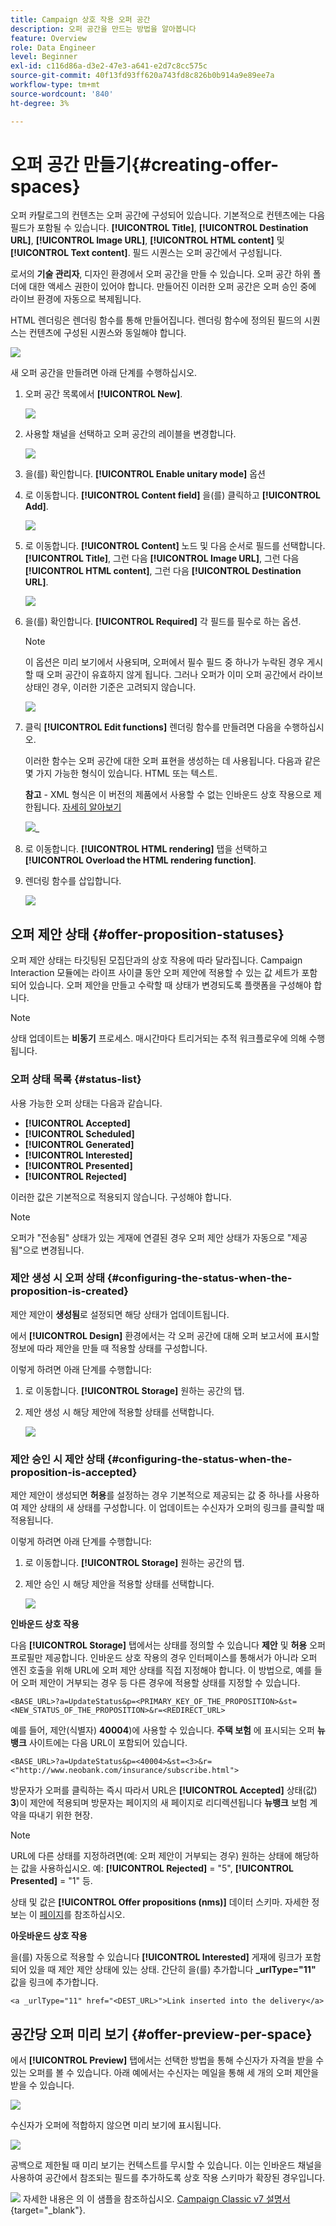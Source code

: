 ```yaml
---
title: Campaign 상호 작용 오퍼 공간
description: 오퍼 공간을 만드는 방법을 알아봅니다
feature: Overview
role: Data Engineer
level: Beginner
exl-id: c116d86a-d3e2-47e3-a641-e2d7c8cc575c
source-git-commit: 40f13fd93ff620a743fd8c826b0b914a9e89ee7a
workflow-type: tm+mt
source-wordcount: '840'
ht-degree: 3%

---
```


# 오퍼 공간 만들기{#creating-offer-spaces}

오퍼 카탈로그의 컨텐츠는 오퍼 공간에 구성되어 있습니다. 기본적으로 컨텐츠에는 다음 필드가 포함될 수 있습니다. **[!UICONTROL Title]**, **[!UICONTROL Destination URL]**, **[!UICONTROL Image URL]**, **[!UICONTROL HTML content]** 및 **[!UICONTROL Text content]**. 필드 시퀀스는 오퍼 공간에서 구성됩니다.

로서의 **기술 관리자**, 디자인 환경에서 오퍼 공간을 만들 수 있습니다. 오퍼 공간 하위 폴더에 대한 액세스 권한이 있어야 합니다. 만들어진 이러한 오퍼 공간은 오퍼 승인 중에 라이브 환경에 자동으로 복제됩니다.

HTML 렌더링은 렌더링 함수를 통해 만들어집니다. 렌더링 함수에 정의된 필드의 시퀀스는 컨텐츠에 구성된 시퀀스와 동일해야 합니다.

![](assets/offer_space_create_009.png)

새 오퍼 공간을 만들려면 아래 단계를 수행하십시오.

1. 오퍼 공간 목록에서 **[!UICONTROL New]**.

   ![](assets/offer_space_create_001.png)

1. 사용할 채널을 선택하고 오퍼 공간의 레이블을 변경합니다.

   ![](assets/offer_space_create_002.png)

1. 을(를) 확인합니다. **[!UICONTROL Enable unitary mode]** 옵션

1. 로 이동합니다. **[!UICONTROL Content field]** 을(를) 클릭하고 **[!UICONTROL Add]**.

   ![](assets/offer_space_create_003.png)

1. 로 이동합니다. **[!UICONTROL Content]** 노드 및 다음 순서로 필드를 선택합니다. **[!UICONTROL Title]**, 그런 다음 **[!UICONTROL Image URL]**, 그런 다음 **[!UICONTROL HTML content]**, 그런 다음 **[!UICONTROL Destination URL]**.

   ![](assets/offer_space_create_004.png)

1. 을(를) 확인합니다. **[!UICONTROL Required]** 각 필드를 필수로 하는 옵션.

   >[!NOTE]
   >
   >이 옵션은 미리 보기에서 사용되며, 오퍼에서 필수 필드 중 하나가 누락된 경우 게시할 때 오퍼 공간이 유효하지 않게 됩니다. 그러나 오퍼가 이미 오퍼 공간에서 라이브 상태인 경우, 이러한 기준은 고려되지 않습니다.

   ![](assets/offer_space_create_005.png)

1. 클릭 **[!UICONTROL Edit functions]** 렌더링 함수를 만들려면 다음을 수행하십시오.

   이러한 함수는 오퍼 공간에 대한 오퍼 표현을 생성하는 데 사용됩니다. 다음과 같은 몇 가지 가능한 형식이 있습니다. HTML 또는 텍스트.

   **참고** - XML 형식은 이 버전의 제품에서 사용할 수 없는 인바운드 상호 작용으로 제한됩니다. [자세히 알아보기](../start/v7-to-v8.md#gs-unavailable-features)

   ![](assets/offer_space_create_006.png)_

1. 로 이동합니다. **[!UICONTROL HTML rendering]** 탭을 선택하고 **[!UICONTROL Overload the HTML rendering function]**.
1. 렌더링 함수를 삽입합니다.

   ![](assets/offer_space_create_007.png)

## 오퍼 제안 상태 {#offer-proposition-statuses}

오퍼 제안 상태는 타깃팅된 모집단과의 상호 작용에 따라 달라집니다. Campaign Interaction 모듈에는 라이프 사이클 동안 오퍼 제안에 적용할 수 있는 값 세트가 포함되어 있습니다. 오퍼 제안을 만들고 수락할 때 상태가 변경되도록 플랫폼을 구성해야 합니다.

>[!NOTE]
>
>상태 업데이트는 **비동기** 프로세스. 매시간마다 트리거되는 추적 워크플로우에 의해 수행됩니다.

### 오퍼 상태 목록 {#status-list}

사용 가능한 오퍼 상태는 다음과 같습니다.

* **[!UICONTROL Accepted]**
* **[!UICONTROL Scheduled]**
* **[!UICONTROL Generated]**
* **[!UICONTROL Interested]**
* **[!UICONTROL Presented]**
* **[!UICONTROL Rejected]**

이러한 값은 기본적으로 적용되지 않습니다. 구성해야 합니다.

>[!NOTE]
>
>오퍼가 &quot;전송됨&quot; 상태가 있는 게재에 연결된 경우 오퍼 제안 상태가 자동으로 &quot;제공됨&quot;으로 변경됩니다.

### 제안 생성 시 오퍼 상태 {#configuring-the-status-when-the-proposition-is-created}

제안 제안이 **생성됨**&#x200B;로 설정되면 해당 상태가 업데이트됩니다.

에서 **[!UICONTROL Design]** 환경에서는 각 오퍼 공간에 대해 오퍼 보고서에 표시할 정보에 따라 제안을 만들 때 적용할 상태를 구성합니다.

이렇게 하려면 아래 단계를 수행합니다:

1. 로 이동합니다. **[!UICONTROL Storage]** 원하는 공간의 탭.
1. 제안 생성 시 해당 제안에 적용할 상태를 선택합니다.

   ![](assets/offer_update_status_001.png)

### 제안 승인 시 제안 상태 {#configuring-the-status-when-the-proposition-is-accepted}

제안 제안이 생성되면 **허용**&#x200B;를 설정하는 경우 기본적으로 제공되는 값 중 하나를 사용하여 제안 상태의 새 상태를 구성합니다. 이 업데이트는 수신자가 오퍼의 링크를 클릭할 때 적용됩니다.

이렇게 하려면 아래 단계를 수행합니다:

1. 로 이동합니다. **[!UICONTROL Storage]** 원하는 공간의 탭.
1. 제안 승인 시 해당 제안을 적용할 상태를 선택합니다.

   ![](assets/offer_update_status_002.png)


**인바운드 상호 작용**

다음 **[!UICONTROL Storage]** 탭에서는 상태를 정의할 수 있습니다 **제안** 및 **허용** 오퍼 프로필만 제공합니다. 인바운드 상호 작용의 경우 인터페이스를 통해서가 아니라 오퍼 엔진 호출을 위해 URL에 오퍼 제안 상태를 직접 지정해야 합니다. 이 방법으로, 예를 들어 오퍼 제안이 거부되는 경우 등 다른 경우에 적용할 상태를 지정할 수 있습니다.

```
<BASE_URL>?a=UpdateStatus&p=<PRIMARY_KEY_OF_THE_PROPOSITION>&st=<NEW_STATUS_OF_THE_PROPOSITION>&r=<REDIRECT_URL>
```

예를 들어, 제안(식별자) **40004**)에 사용할 수 있습니다. **주택 보험** 에 표시되는 오퍼 **뉴뱅크** 사이트에는 다음 URL이 포함되어 있습니다.

```
<BASE_URL>?a=UpdateStatus&p=<40004>&st=<3>&r=<"http://www.neobank.com/insurance/subscribe.html">
```

방문자가 오퍼를 클릭하는 즉시 따라서 URL은 **[!UICONTROL Accepted]** 상태(값) **3**)이 제안에 적용되며 방문자는 페이지의 새 페이지로 리디렉션됩니다 **뉴뱅크** 보험 계약을 따내기 위한 현장.

>[!NOTE]
>
>URL에 다른 상태를 지정하려면(예: 오퍼 제안이 거부되는 경우) 원하는 상태에 해당하는 값을 사용하십시오. 예: **[!UICONTROL Rejected]** = &quot;5&quot;, **[!UICONTROL Presented]** = &quot;1&quot; 등.
>
>상태 및 값은 **[!UICONTROL Offer propositions (nms)]** 데이터 스키마. 자세한 정보는 이 [페이지](../dev/create-schema.md)를 참조하십시오.

**아웃바운드 상호 작용**

을(를) 자동으로 적용할 수 있습니다 **[!UICONTROL Interested]** 게재에 링크가 포함되어 있을 때 제안 제안 상태에 있는 상태. 간단히 을(를) 추가합니다 **_urlType=&quot;11&quot;** 값을 링크에 추가합니다.

```
<a _urlType="11" href="<DEST_URL>">Link inserted into the delivery</a>
```

## 공간당 오퍼 미리 보기 {#offer-preview-per-space}

에서 **[!UICONTROL Preview]** 탭에서는 선택한 방법을 통해 수신자가 자격을 받을 수 있는 오퍼를 볼 수 있습니다. 아래 예에서는 수신자는 메일을 통해 세 개의 오퍼 제안을 받을 수 있습니다.

![](assets/offer_space_overview_002.png)

수신자가 오퍼에 적합하지 않으면 미리 보기에 표시됩니다.

![](assets/offer_space_overview_001.png)


공백으로 제한될 때 미리 보기는 컨텍스트를 무시할 수 있습니다. 이는 인바운드 채널을 사용하여 공간에서 참조되는 필드를 추가하도록 상호 작용 스키마가 확장된 경우입니다.

![](../assets/do-not-localize/book.png)  자세한 내용은 의 이 샘플을 참조하십시오. [Campaign Classic v7 설명서](https://experienceleague.adobe.com/docs/campaign-classic/using/managing-offers/advanced-parameters/extension-example.html){target=&quot;_blank&quot;}.